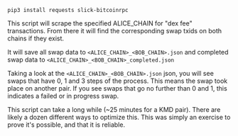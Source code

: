 `pip3 install requests slick-bitcoinrpc`


This script will scrape the specified ALICE_CHAIN for "dex fee" transactions. From there it will find the corresponding swap txids on both chains if they exist. 

It will save all swap data to `<ALICE_CHAIN>_<BOB_CHAIN>.json` and completed swap data to `<ALICE_CHAIN>_<BOB_CHAIN>_completed.json`

Taking a look at the `<ALICE_CHAIN>_<BOB_CHAIN>.json` json, you will see swaps that have 0, 1 and 3 steps of the process. This means the swap took place on another pair. 
If you see swaps that go no further than 0 and 1, this indicates a failed or in progress swap. 

This script can take a long while (~25 minutes for a KMD pair). There are likely a dozen different ways to optimize this. This was simply an exercise to prove it's possible, and that it is reliable. 
